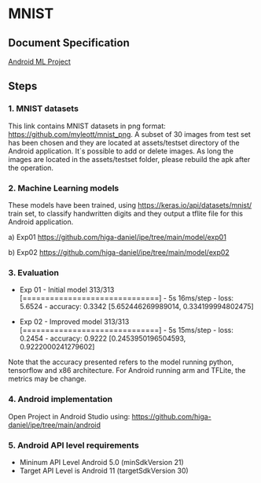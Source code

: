# MNIST
## Document Specification
[Android ML Project](/docs/Android_ML_Project.pdf)

## Steps
### 1. MNIST datasets
This link contains MNIST datasets in png format: https://github.com/myleott/mnist_png. A subset of 30 images from test set has been chosen and they are located at assets/testset directory of the Android application. 
It´s possible to add or delete images. As long the images are located in the assets/testset folder, please rebuild the apk after the operation.

### 2. Machine Learning models
These models have been trained, using https://keras.io/api/datasets/mnist/ train set, to classify handwritten digits and they output a tflite file for this Android application.

a) Exp01
https://github.com/higa-daniel/ipe/tree/main/model/exp01

b) Exp02
https://github.com/higa-daniel/ipe/tree/main/model/exp02

### 3. Evaluation
* Exp 01 - Initial model
313/313 [==============================] - 5s 16ms/step - loss: 5.6524 - accuracy: 0.3342
[5.652446269989014, 0.334199994802475]

* Exp 02 - Improved model
313/313 [==============================] - 5s 15ms/step - loss: 0.2454 - accuracy: 0.9222
[0.2453950196504593, 0.9222000241279602]

Note that the accuracy presented refers to the model running python, tensorflow and x86 architecture.
For Android running arm and TFLite, the metrics may be change.

### 4. Android implementation
Open Project in Android Studio using:
https://github.com/higa-daniel/ipe/tree/main/android

### 5. Android API level requirements
* Mininum API Level Android 5.0 (minSdkVersion 21)
* Target API Level is Android 11 (targetSdkVersion 30)
